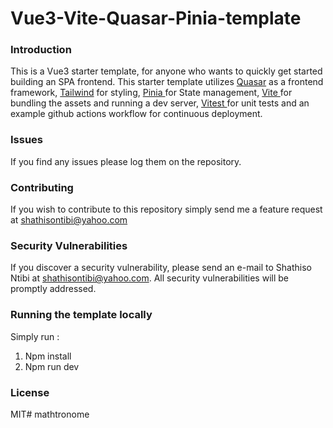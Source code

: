 # Vue3-Vite-Quasar-Pinia-template

### Introduction

This is a Vue3 starter template, for anyone who wants to quickly get started building an SPA frontend. This starter template utilizes <a href="https://quasar.dev/">Quasar</a> as a frontend framework, <a href="https://tailwindcss.com/"> Tailwind</a> for styling, <a href="https://pinia.vuejs.org/"> Pinia </a> for State management, <a href="https://vitejs.dev/">Vite </a> for bundling the assets and running a dev server, <a href="https://vitest.dev/">Vitest </a> for unit tests and an example github actions workflow for continuous deployment.

### Issues
If you find any issues please log them on the repository.

### Contributing
If you wish to contribute to this repository simply send me a feature request at shathisontibi@yahoo.com

### Security Vulnerabilities

If you discover a security vulnerability, please send an e-mail to Shathiso Ntibi at shathisontibi@yahoo.com. All security vulnerabilities will be promptly addressed.

### Running the template locally

Simply run :

1. Npm install 
2. Npm run dev

### License

MIT# mathtronome
